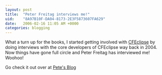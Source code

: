 ```yaml
---
layout: post
title:  "Peter Freitag interviews me!"
uid:	"8A97B10F-DA04-8173-2E3F5873607FA629"
date:   2006-02-16 11:05 AM +0000
categories: blogging
---
```

What a turn up for the books, I started getting involved with <a href="http://www.cfeclipse.org">CFEclipse</a> by doing interviews with the core developers of CFEclipse way back in 2004. Now things have gone full circle and Peter Freitag has interviewed me! Woohoo!

Go check it out over at <a href="http://www.petefreitag.com/item/544.cfm">Pete's Blog</a>